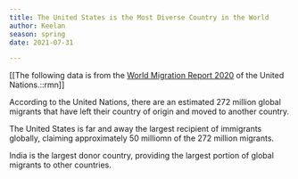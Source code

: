 ```yaml
---
title: The United States is the Most Diverse Country in the World
author: Keelan
season: spring
date: 2021-07-31

---
```


[[The following data is from the [World Migration Report 2020](https://www.un.org/sites/un2.un.org/files/wmr_2020.pdf) of the United Nations.::rmn]]

According to the United Nations, there are an estimated 272 million global migrants that have left their country of origin and moved to another country. 

The United States is far and away the largest recipient of immigrants globally, claiming approximately 50 milliomn of the 272 million migrants. 

India is the largest donor country, providing the largest portion of global migrants to other countries.